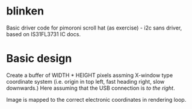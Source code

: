 # blinken
Basic driver code for pimoroni scroll hat (as exercise) - i2c sans driver, based on IS31FL3731 IC docs.

# Basic design
Create a buffer of WIDTH * HEIGHT pixels assming X-window type coordinate system (i.e. origin in top left, fast heading right, slow downwards.) Here assuming that the USB connection is _to the right_.

Image is mapped to the correct electronic coordinates in rendering loop.
